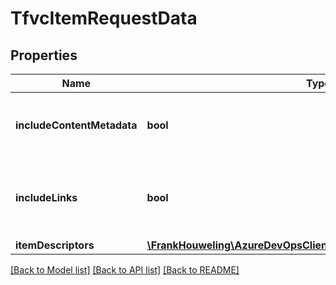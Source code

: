 # TfvcItemRequestData

## Properties
Name | Type | Description | Notes
------------ | ------------- | ------------- | -------------
**includeContentMetadata** | **bool** | If true, include metadata about the file type | [optional] 
**includeLinks** | **bool** | Whether to include the _links field on the shallow references | [optional] 
**itemDescriptors** | [**\FrankHouweling\AzureDevOpsClient\Git\Model\TfvcItemDescriptor[]**](TfvcItemDescriptor.md) |  | [optional] 

[[Back to Model list]](../README.md#documentation-for-models) [[Back to API list]](../README.md#documentation-for-api-endpoints) [[Back to README]](../README.md)


